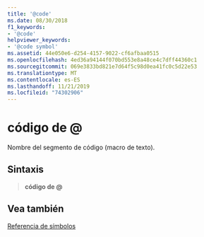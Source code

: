 ```yaml
---
title: '@code'
ms.date: 08/30/2018
f1_keywords:
- '@code'
helpviewer_keywords:
- '@code symbol'
ms.assetid: 44e050e6-d254-4157-9022-cf6afbaa0515
ms.openlocfilehash: 4ed36a94144f070bd553e8a48ce4c7dff44360c1
ms.sourcegitcommit: 069e3833bd821e7d64f5c98d0ea41fc0c5d22e53
ms.translationtype: MT
ms.contentlocale: es-ES
ms.lasthandoff: 11/21/2019
ms.locfileid: "74302906"
---
```

# <a name="code"></a>código de \@

Nombre del segmento de código (macro de texto).

## <a name="syntax"></a>Sintaxis

> **código de \@**

## <a name="see-also"></a>Vea también

[Referencia de símbolos](../../assembler/masm/symbols-reference.md)
